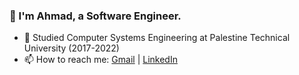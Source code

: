 
### 👋 I'm Ahmad, a Software Engineer. 
- 🎉 Studied Computer Systems Engineering at Palestine Technical University (2017-2022) 
- 📫 How to reach me: 
[Gmail](mailto:a.m.hamadneh99@gmail.com) | 
[LinkedIn](https://www.linkedin.com/in/hamadneh/)


